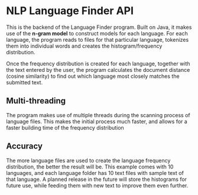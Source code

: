 # NLP Language Finder API

This is the backend of the Language Finder program. Built on Java, it makes use of the **n-gram model**  to construct models for each language. For each language, the program reads to files for that particular language, tokenizes them into individual words and creates the histogram/frequency distribution.

Once the frequency distribution is created for each language, together with the text entered by the user, the program calculates the document distance (cosine similarity) to find out which language most closely matches the submitted text.

## Multi-threading
The program makes use of multiple threads during the scanning process of language files. This makes the initial process much faster, and allows for a faster building time of the frequency distribution

## Accuracy
The more language files are used to create the language frequency distribution, the better the result will be. This example comes with 10 languages, and each language folder has 10 text files with sample text of that language. A planned release in the future will store the histograms for future use, while feeding them with new text to improve them even further.